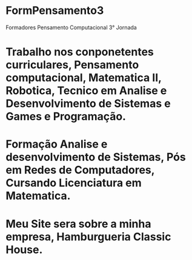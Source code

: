 # FormPensamento3
Formadores Pensamento Computacional 3° Jornada
# Trabalho nos conponetentes curriculares, Pensamento computacional, Matematica II, Robotica, Tecnico em Analise e Desenvolvimento de Sistemas e Games e Programação.
# Formação Analise e desenvolvimento de Sistemas, Pós em Redes de Computadores, Cursando Licenciatura em Matematica.
# Meu Site sera sobre a minha empresa, Hamburgueria Classic House.
